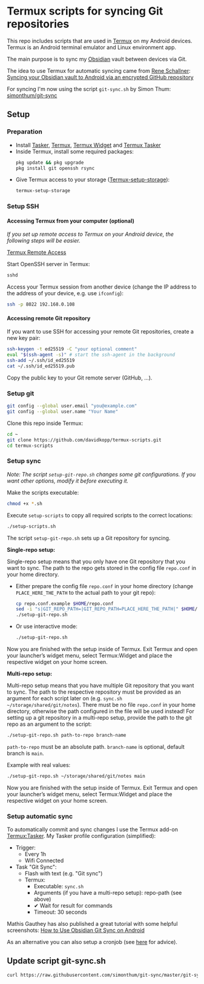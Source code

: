 # Termux scripts for syncing Git repositories

This repo includes scripts that are used in [Termux](https://termux.dev/) on my Android devices. Termux is an Android terminal emulator and Linux environment app.

The main purpose is to sync my [Obsidian](https://obsidian.md/) vault between devices via Git.

The idea to use Termux for automatic syncing came from [Rene Schallner](https://github.com/renerocksai): [Syncing your Obsidian vault to Android via an encrypted GitHub repository](https://renerocks.ai/blog/obsidian-encrypted-github-android/#shortcuts-for-committing-pushing-and-pulling)

For syncing I'm now using the script `git-sync.sh` by Simon Thum: [simonthum/git-sync](https://github.com/simonthum/git-sync)

## Setup

### Preparation

- Install [Tasker](https://tasker.joaoapps.com/download.html), [Termux](https://f-droid.org/en/packages/com.termux/), [Termux Widget](https://f-droid.org/en/packages/com.termux.widget/) and [Termux Tasker](https://f-droid.org/packages/com.termux.tasker/)
- Inside Termux, install some required packages:
    ```sh
    pkg update && pkg upgrade
    pkg install git openssh rsync
    ```
- Give Termux access to your storage ([Termux-setup-storage](https://wiki.termux.com/wiki/Termux-setup-storage)):
    ```sh
    termux-setup-storage
    ```

### Setup SSH

#### Accessing Termux from your computer (optional)

_If you set up remote access to Termux on your Android device, the following steps will be easier._

[Termux Remote Access](https://wiki.termux.com/wiki/Remote_Access)

Start OpenSSH server in Termux:

```sh
sshd
```

Access your Termux session from another device (change the IP address to the address of your device, e.g. use `ifconfig`):

```sh
ssh -p 8022 192.168.0.108
```

#### Accessing remote Git repository

If you want to use SSH for accessing your remote Git repositories, create a new key pair:

```sh
ssh-keygen -t ed25519 -C "your optional comment"
eval "$(ssh-agent -s)" # start the ssh-agent in the background
ssh-add ~/.ssh/id_ed25519
cat ~/.ssh/id_ed25519.pub
```

Copy the public key to your Git remote server (GitHub, ...).

### Setup git

```sh
git config --global user.email "you@example.com"
git config --global user.name "Your Name"
```

Clone this repo inside Termux:

```sh
cd ~
git clone https://github.com/davidkopp/termux-scripts.git
cd termux-scripts
```

### Setup sync

_Note: The script `setup-git-repo.sh` changes some git configurations. If you want other options, modify it before executing it._

Make the scripts executable:

```sh
chmod +x *.sh
```

Execute `setup-scripts` to copy all required scripts to the correct locations:

```sh
./setup-scripts.sh
```

The script `setup-git-repo.sh` sets up a Git repository for syncing.

**Single-repo setup:**

Single-repo setup means that you only have one Git repository that you want to sync. The path to the repo gets stored in the config file `repo.conf` in your home directory.

- Either prepare the config file `repo.conf` in your home directory (change `PLACE_HERE_THE_PATH` to the actual path to your git repo):

  ```sh
  cp repo.conf.example $HOME/repo.conf
  sed -i "s|GIT_REPO_PATH=|GIT_REPO_PATH=PLACE_HERE_THE_PATH|" $HOME/repo.conf
  ./setup-git-repo.sh
  ```

- Or use interactive mode:

  ```sh
  ./setup-git-repo.sh
  ```

Now you are finished with the setup inside of Termux. Exit Termux and open your launcher’s widget menu, select Termux:Widget and place the respective widget on your home screen.

**Multi-repo setup:**

Multi-repo setup means that you have multiple Git repository that you want to sync.
The path to the respective repository must be provided as an argument for each script later on (e.g. `sync.sh ~/storage/shared/git/notes`).
There must be no file `repo.conf` in your home directory, otherwise the path configured in the file will be used instead!
For setting up a git repository in a multi-repo setup, provide the path to the git repo as an argument to the script:

```sh
./setup-git-repo.sh path-to-repo branch-name
```

`path-to-repo` must be an absolute path.
`branch-name` is optional, default branch is `main`.

Example with real values:

```sh
./setup-git-repo.sh ~/storage/shared/git/notes main
```

Now you are finished with the setup inside of Termux. Exit Termux and open your launcher’s widget menu, select Termux:Widget and place the respective widget on your home screen.

### Setup automatic sync

To automatically commit and sync changes I use the Termux add-on [Termux:Tasker](https://github.com/termux/termux-tasker).
My Tasker profile configuration (simplified):

- Trigger:
    - Every 1h
    - Wifi Connected
- Task "Git Sync":
    - Flash with text (e.g. "Git sync")
    - Termux:
        - Executable: `sync.sh`
        - Arguments (if you have a multi-repo setup): repo-path (see above)
        - ✔ Wait for result for commands
        - Timeout: 30 seconds

Mathis Gauthey has also published a great tutorial with some helpful screenshots: [How to Use Obsidian Git Sync on Android](https://mathisgauthey.github.io/how-to-use-obsidian-git-sync-on-android/)

As an alternative you can also setup a cronjob (see [here](https://forum.obsidian.md/t/guide-using-git-to-sync-your-obsidian-vault-on-android-devices/41887) for advice).

## Update script git-sync.sh

```sh
curl https://raw.githubusercontent.com/simonthum/git-sync/master/git-sync -o git-sync.sh
```
